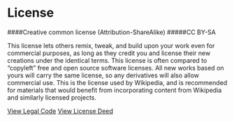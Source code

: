 License
==============

####Creative common license (Attribution-ShareAlike)
#####CC BY-SA

This license lets others remix, tweak, and build upon your work even for commercial purposes, as long as they credit you and license their new creations under the identical terms. This license is often compared to “copyleft” free and open source software licenses. All new works based on yours will carry the same license, so any derivatives will also allow commercial use. This is the license used by Wikipedia, and is recommended for materials that would benefit from incorporating content from Wikipedia and similarly licensed projects.

[View Legal Code](https://creativecommons.org/licenses/by-sa/4.0/legalcode)
[View License Deed](https://creativecommons.org/licenses/by-sa/4.0/)
